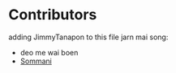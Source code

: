 # Contributors
 adding  JimmyTanapon  to this file
jarn mai song:
- deo me wai boen
- [Sommani](sommani@github.com)